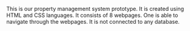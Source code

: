 This is our property management system prototype.
It is created using HTML and CSS languages.
It consists of 8 webpages.
One is able to navigate through the webpages.
It is not connected to any database.
